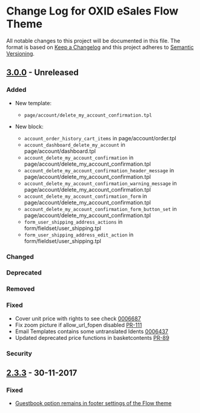 # Change Log for OXID eSales Flow Theme

All notable changes to this project will be documented in this file.
The format is based on [Keep a Changelog](http://keepachangelog.com/)
and this project adheres to [Semantic Versioning](http://semver.org/).

## [3.0.0] - Unreleased

### Added
- New template:
    - `page/account/delete_my_account_confirmation.tpl`
    
- New block:
    - ``account_order_history_cart_items`` in page/account/order.tpl
    - ``account_dashboard_delete_my_account`` in page/account/dashboard.tpl
    - ``account_delete_my_account_confirmation`` in page/account/delete_my_account_confirmation.tpl
    - ``account_delete_my_account_confirmation_header_message`` in page/account/delete_my_account_confirmation.tpl
    - ``account_delete_my_account_confirmation_warning_message`` in page/account/delete_my_account_confirmation.tpl
    - ``account_delete_my_account_confirmation_form`` in page/account/delete_my_account_confirmation.tpl
    - ``account_delete_my_account_confirmation_form_button_set`` in page/account/delete_my_account_confirmation.tpl
    - ``form_user_shipping_address_actions`` in form/fieldset/user_shipping.tpl
    - ``form_user_shipping_address_edit_action`` in form/fieldset/user_shipping.tpl

### Changed

### Deprecated

### Removed

### Fixed
- Cover unit price with rights to see check [0006687](https://bugs.oxid-esales.com/view.php?id=6687)
- Fix zoom picture if allow_url_fopen disabled [PR-111](https://github.com/OXID-eSales/flow_theme/pull/111)
- Email Templates contains some untranslated Idents [0006437](https://bugs.oxid-esales.com/view.php?id=6437)
- Updated deprecated price functions in basketcontents [PR-89](https://github.com/OXID-eSales/flow_theme/pull/89)

### Security

## [2.3.3] - 30-11-2017

### Fixed
- [Guestbook option remains in footer settings of the Flow theme](https://bugs.oxid-esales.com/view.php?id=6696)

[3.0.0]: https://github.com/OXID-eSales/flow_theme/compare/v3.0.0...HEAD
[2.3.3]: https://github.com/OXID-eSales/flow_theme/compare/v2.3.2...v2.3.3